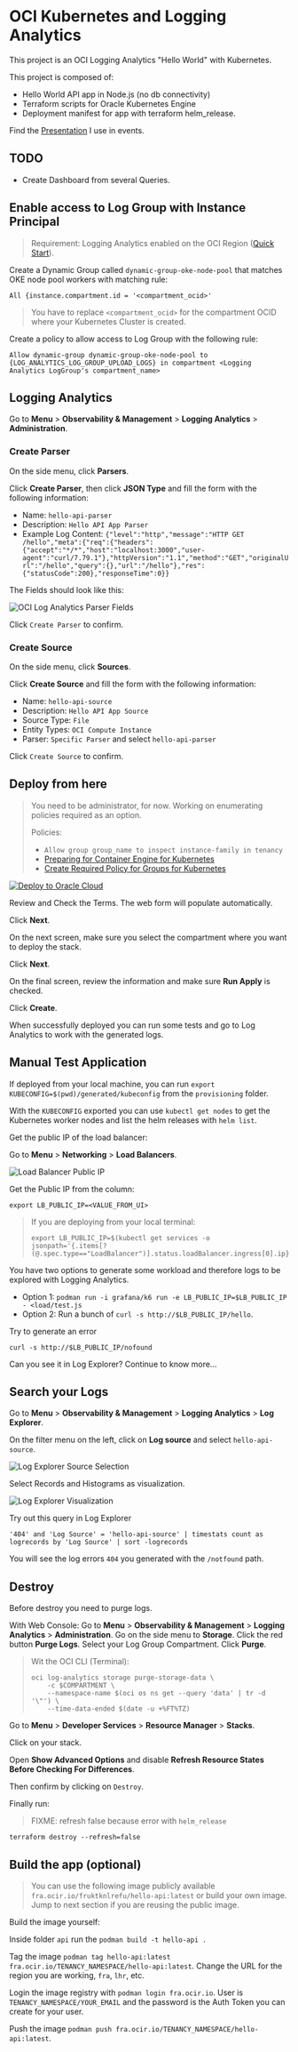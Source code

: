 # OCI Kubernetes and Logging Analytics

This project is an OCI Logging Analytics "Hello World" with Kubernetes.

This project is composed of:

- Hello World API app in Node.js (no db connectivity)
- Terraform scripts for Oracle Kubernetes Engine
- Deployment manifest for app with terraform helm_release.

Find the [Presentation](https://vmleon.github.io/oci-hello-loganalytics/) I use in events.

## TODO

- Create Dashboard from several Queries.

## Enable access to Log Group with Instance Principal

> Requirement: Logging Analytics enabled on the OCI Region ([Quick Start](https://docs.oracle.com/en/cloud/paas/logging-analytics/logqs/)).

Create a Dynamic Group called `dynamic-group-oke-node-pool` that matches OKE node pool workers with matching rule:

```
All {instance.compartment.id = '<compartment_ocid>'
```

> You have to replace `<compartment_ocid>` for the compartment OCID where your Kubernetes Cluster is created.

Create a policy to allow access to Log Group with the following rule:

```
Allow dynamic-group dynamic-group-oke-node-pool to {LOG_ANALYTICS_LOG_GROUP_UPLOAD_LOGS} in compartment <Logging Analytics LogGroup's compartment_name>
```

## Logging Analytics

Go to **Menu** > **Observability & Management** > **Logging Analytics** > **Administration**.

### Create Parser

On the side menu, click **Parsers**.

Click **Create Parser**, then click **JSON Type** and fill the form with the following information:

- Name: `hello-api-parser`
- Description: `Hello API App Parser`
- Example Log Content: `{"level":"http","message":"HTTP GET /hello","meta":{"req":{"headers":{"accept":"*/*","host":"localhost:3000","user-agent":"curl/7.79.1"},"httpVersion":"1.1","method":"GET","originalUrl":"/hello","query":{},"url":"/hello"},"res":{"statusCode":200},"responseTime":0}}`

The Fields should look like this:

![OCI Log Analytics Parser Fields](images/logan-parser-fields.png)

Click `Create Parser` to confirm.

### Create Source

On the side menu, click **Sources**.

Click **Create Source** and fill the form with the following information:

- Name: `hello-api-source`
- Description: `Hello API App Source`
- Source Type: `File`
- Entity Types: `OCI Compute Instance`
- Parser: `Specific Parser` and select `hello-api-parser`

Click `Create Source` to confirm.

## Deploy from here

> You need to be administrator, for now. Working on enumerating policies required as an option.
>
> Policies:
>
> - `Allow group group_name to inspect instance-family in tenancy`
> - [Preparing for Container Engine for Kubernetes](https://docs.oracle.com/en-us/iaas/Content/ContEng/Concepts/contengprerequisites.htm#Preparing_for_Container_Engine_for_Kubernetes)
> - [Create Required Policy for Groups for Kubernetes](https://docs.oracle.com/en-us/iaas/Content/ContEng/Concepts/contengpolicyconfig.htm#policyforgroupsrequired)

[![Deploy to Oracle Cloud](https://oci-resourcemanager-plugin.plugins.oci.oraclecloud.com/latest/deploy-to-oracle-cloud.svg)](https://cloud.oracle.com/resourcemanager/stacks/create?zipUrl=https://github.com/vmleon/oci-hello-loganalytics/releases/download/v0.1.4/logan.zip)

Review and Check the Terms. The web form will populate automatically.

Click **Next**.

On the next screen, make sure you select the compartment where you want to deploy the stack.

Click **Next**.

On the final screen, review the information and make sure **Run Apply** is checked.

Click **Create**.

When successfully deployed you can run some tests and go to Log Analytics to work with the generated logs.

## Manual Test Application

If deployed from your local machine, you can run `export KUBECONFIG=$(pwd)/generated/kubeconfig` from the `provisioning` folder.

With the `KUBECONFIG` exported you can use `kubectl get nodes` to get the Kubernetes worker nodes and list the helm releases with `helm list`.

Get the public IP of the load balancer:

Go to **Menu** > **Networking** > **Load Balancers**.

![Load Balancer Public IP](images/loadbalancer-public-ip.png)

Get the Public IP from the column:

```
export LB_PUBLIC_IP=<VALUE_FROM_UI>
```

> If you are deploying from your local terminal:
>
> ```
> export LB_PUBLIC_IP=$(kubectl get services -o jsonpath='{.items[?(@.spec.type=="LoadBalancer")].status.loadBalancer.ingress[0].ip}')
> ```

You have two options to generate some workload and therefore logs to be explored with Logging Analytics.

- Option 1: `podman run -i grafana/k6 run -e LB_PUBLIC_IP=$LB_PUBLIC_IP - <load/test.js`
- Option 2: Run a bunch of `curl -s http://$LB_PUBLIC_IP/hello`.

Try to generate an error

`curl -s http://$LB_PUBLIC_IP/nofound`

Can you see it in Log Explorer? Continue to know more...

## Search your Logs

Go to **Menu** > **Observability & Management** > **Logging Analytics** > **Log Explorer**.

On the filter menu on the left, click on **Log source** and select `hello-api-source`.

![Log Explorer Source Selection](images/log-explorer-source-selection.png)

Select Records and Histograms as visualization.

![Log Explorer Visualization](images/log-explorer-viz.png)

Try out this query in Log Explorer

```
'404' and 'Log Source' = 'hello-api-source' | timestats count as logrecords by 'Log Source' | sort -logrecords
```

You will see the log errors `404` you generated with the `/notfound` path.

## Destroy

Before destroy you need to purge logs.

With Web Console:
Go to **Menu** > **Observability & Management** > **Logging Analytics** > **Administration**.
Go on the side menu to **Storage**.
Click the red button **Purge Logs**.
Select your Log Group Compartment.
Click **Purge**.

> Wit the OCI CLI (Terminal):
>
> ```
> oci log-analytics storage purge-storage-data \
>     -c $COMPARTMENT \
>     --namespace-name $(oci os ns get --query 'data' | tr -d '\"') \
>     --time-data-ended $(date -u +%FT%TZ)
> ```

Go to **Menu** > **Developer Services** > **Resource Manager** > **Stacks**.

Click on your stack.

Open **Show Advanced Options** and disable **Refresh Resource States Before Checking For Differences**.

Then confirm by clicking on `Destroy`.

Finally run:

> FIXME: refresh false because error with `helm_release`

```
terraform destroy --refresh=false
```

## Build the app (optional)

> You can use the following image publicly available `fra.ocir.io/fruktknlrefu/hello-api:latest` or build your own image. Jump to next section if you are reusing the public image.

Build the image yourself:

Inside folder `api` run the `podman build -t hello-api .`

Tag the image `podman tag hello-api:latest fra.ocir.io/TENANCY_NAMESPACE/hello-api:latest`. Change the URL for the region you are working, `fra`, `lhr`, etc.

Login the image registry with `podman login fra.ocir.io`. User is `TENANCY_NAMESPACE/YOUR_EMAIL` and the password is the Auth Token you can create for your user.

Push the image `podman push fra.ocir.io/TENANCY_NAMESPACE/hello-api:latest`.
